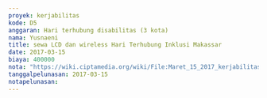 ```yaml
---
proyek: kerjabilitas
kode: D5
anggaran: Hari terhubung disabilitas (3 kota)
nama: Yusnaeni
title: sewa LCD dan wireless Hari Terhubung Inklusi Makassar
date: 2017-03-15
biaya: 400000
nota: "https://wiki.ciptamedia.org/wiki/File:Maret_15_2017_kerjabilitas_D5_sewa_alat_neni.jpg"
tanggalpelunasan: 2017-03-15
notapelunasan:
---
```

